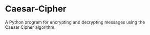 # Caesar-Cipher
A Python program for encrypting and decrypting messages using the Caesar Cipher algorithm.
